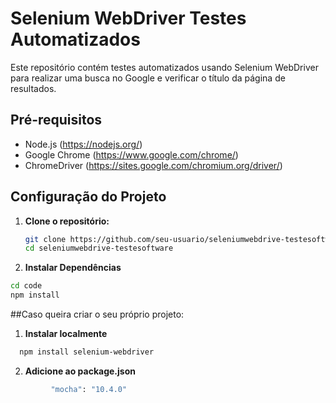 # Selenium WebDriver Testes Automatizados

Este repositório contém testes automatizados usando Selenium WebDriver para realizar uma busca no Google e verificar o título da página de resultados.

## Pré-requisitos

- Node.js (https://nodejs.org/)
- Google Chrome (https://www.google.com/chrome/)
- ChromeDriver (https://sites.google.com/chromium.org/driver/)

## Configuração do Projeto

1. **Clone o repositório:**

   ```bash
   git clone https://github.com/seu-usuario/seleniumwebdrive-testesoftware.git
   cd seleniumwebdrive-testesoftware

2. **Instalar Dependências**

  ```bash
  cd code
  npm install
 ```
 ##Caso queira criar o seu próprio projeto:

 1. **Instalar localmente**

 ```bash
   npm install selenium-webdriver
```

2. **Adicione ao package.json**
  ```bash
           "mocha": "10.4.0"
```
